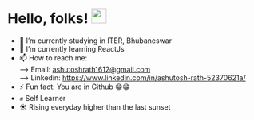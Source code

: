 <!-- ### Hi there 👋 -->
# Hello, folks! <img src="https://raw.githubusercontent.com/MartinHeinz/MartinHeinz/master/wave.gif" width="30px">

- 🔭 I’m currently studying in ITER, Bhubaneswar
- 🌱 I’m currently learning ReactJs
- 📫 How to reach me: <br> --> Email: ashutoshrath1612@gmail.com <br> --> Linkedin: https://www.linkedin.com/in/ashutosh-rath-52370621a/
- ⚡ Fun fact: You are in Github 😁😁
- ✊ Self Learner 
- ☀️ Rising everyday higher than the last sunset
<!--
**AshutoshRath1612/AshutoshRath1612** is a ✨ _special_ ✨ repository because its `README.md` (this file) appears on your GitHub profile.

Here are some ideas to get you started:

- 👯 I’m looking to collaborate on ...
- 🤔 I’m looking for help with ...
- 💬 Ask me about ...
- 😄 Pronouns: ...
-->

